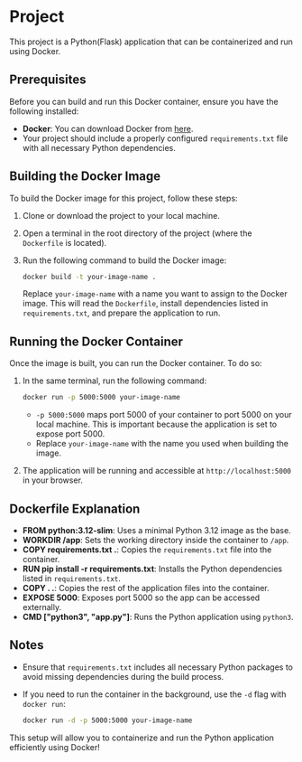 # Project 

This project is a Python(Flask) application that can be containerized and run using Docker.

## Prerequisites

Before you can build and run this Docker container, ensure you have the following installed:

- **Docker**: You can download Docker from [here](https://www.docker.com/get-started).
- Your project should include a properly configured `requirements.txt` file with all necessary Python dependencies.

## Building the Docker Image

To build the Docker image for this project, follow these steps:

1. Clone or download the project to your local machine.
2. Open a terminal in the root directory of the project (where the `Dockerfile` is located).
3. Run the following command to build the Docker image:

    ```bash
    docker build -t your-image-name .
    ```

   Replace `your-image-name` with a name you want to assign to the Docker image. This will read the `Dockerfile`, install dependencies listed in `requirements.txt`, and prepare the application to run.

## Running the Docker Container

Once the image is built, you can run the Docker container. To do so:

1. In the same terminal, run the following command:

    ```bash
    docker run -p 5000:5000 your-image-name
    ```

   - `-p 5000:5000` maps port 5000 of your container to port 5000 on your local machine. This is important because the application is set to expose port 5000.
   - Replace `your-image-name` with the name you used when building the image.

2. The application will be running and accessible at `http://localhost:5000` in your browser.

## Dockerfile Explanation

- **FROM python:3.12-slim**: Uses a minimal Python 3.12 image as the base.
- **WORKDIR /app**: Sets the working directory inside the container to `/app`.
- **COPY requirements.txt .**: Copies the `requirements.txt` file into the container.
- **RUN pip install -r requirements.txt**: Installs the Python dependencies listed in `requirements.txt`.
- **COPY . .**: Copies the rest of the application files into the container.
- **EXPOSE 5000**: Exposes port 5000 so the app can be accessed externally.
- **CMD ["python3", "app.py"]**: Runs the Python application using `python3`.

## Notes

- Ensure that `requirements.txt` includes all necessary Python packages to avoid missing dependencies during the build process.
- If you need to run the container in the background, use the `-d` flag with `docker run`:

    ```bash
    docker run -d -p 5000:5000 your-image-name
    ```

This setup will allow you to containerize and run the Python application efficiently using Docker!

